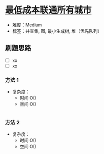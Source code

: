 # [最低成本联通所有城市](https://leetcode-cn.com/problems/connecting-cities-with-minimum-cost/)

- 难度：Medium
- 标签：并查集, 图, 最小生成树, 堆（优先队列）

## 刷题思路

- [ ] xx
- [ ] xx

### 方法 1

- 复杂度：
    - 时间 O()
    - 空间 O()

``` js

```

### 方法 2

- 复杂度：
    - 时间 O()
    - 空间 O()

``` js

```

